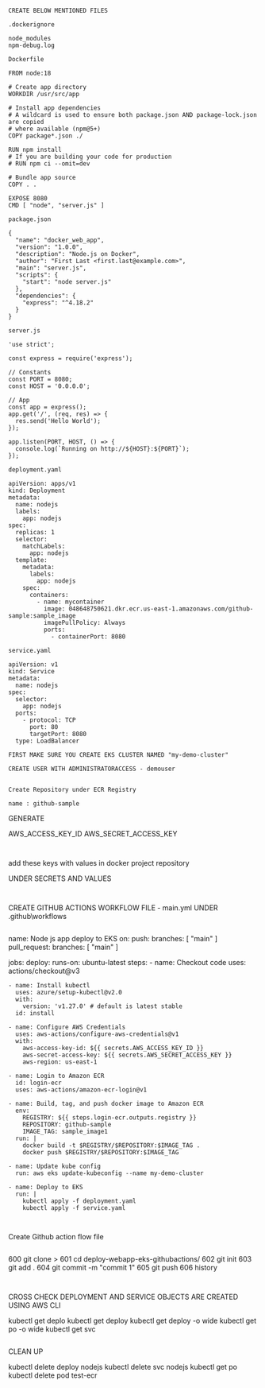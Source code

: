 ```
CREATE BELOW MENTIONED FILES 

```

```
.dockerignore
```
```
node_modules
npm-debug.log
```

```
Dockerfile
```

```
FROM node:18

# Create app directory
WORKDIR /usr/src/app

# Install app dependencies
# A wildcard is used to ensure both package.json AND package-lock.json are copied
# where available (npm@5+)
COPY package*.json ./

RUN npm install
# If you are building your code for production
# RUN npm ci --omit=dev

# Bundle app source
COPY . .

EXPOSE 8080
CMD [ "node", "server.js" ]

```



```
package.json
```

```
{
  "name": "docker_web_app",
  "version": "1.0.0",
  "description": "Node.js on Docker",
  "author": "First Last <first.last@example.com>",
  "main": "server.js",
  "scripts": {
    "start": "node server.js"
  },
  "dependencies": {
    "express": "^4.18.2"
  }
}

```

```
server.js
```

```
'use strict';

const express = require('express');

// Constants
const PORT = 8080;
const HOST = '0.0.0.0';

// App
const app = express();
app.get('/', (req, res) => {
  res.send('Hello World');
});

app.listen(PORT, HOST, () => {
  console.log(`Running on http://${HOST}:${PORT}`);
});

```

```
deployment.yaml
```

```
apiVersion: apps/v1
kind: Deployment
metadata:
  name: nodejs
  labels:
    app: nodejs
spec:
  replicas: 1
  selector:
    matchLabels:
      app: nodejs
  template:
    metadata:
      labels:
        app: nodejs
    spec:
      containers:
        - name: mycontainer
          image: 048648750621.dkr.ecr.us-east-1.amazonaws.com/github-sample:sample_image
          imagePullPolicy: Always
          ports:
            - containerPort: 8080

```

```
service.yaml
```

```
apiVersion: v1
kind: Service
metadata:
  name: nodejs
spec:
  selector:
    app: nodejs
  ports:
    - protocol: TCP
      port: 80
      targetPort: 8080
  type: LoadBalancer

```

```
FIRST MAKE SURE YOU CREATE EKS CLUSTER NAMED "my-demo-cluster"

CREATE USER WITH ADMINISTRATORACCESS - demouser  
```



```

Create Repository under ECR Registry 

name : github-sample

```


GENERATE 

 AWS_ACCESS_KEY_ID 
 AWS_SECRET_ACCESS_KEY 
 ```


```
add these keys with values in docker project repository

UNDER SECRETS AND VALUES 

```


```
CREATE GITHUB ACTIONS WORKFLOW FILE - main.yml UNDER .github\workflows 
```

```
name: Node js app deploy to EKS
on:
  push:
    branches: [ "main" ]
  pull_request:
    branches: [ "main" ]

jobs:
  deploy:
    runs-on: ubuntu-latest
    steps:
    - name: Checkout code
      uses: actions/checkout@v3

    - name: Install kubectl
      uses: azure/setup-kubectl@v2.0
      with:
        version: 'v1.27.0' # default is latest stable
      id: install

    - name: Configure AWS Credentials
      uses: aws-actions/configure-aws-credentials@v1
      with:
        aws-access-key-id: ${{ secrets.AWS_ACCESS_KEY_ID }}
        aws-secret-access-key: ${{ secrets.AWS_SECRET_ACCESS_KEY }}
        aws-region: us-east-1

    - name: Login to Amazon ECR
      id: login-ecr
      uses: aws-actions/amazon-ecr-login@v1

    - name: Build, tag, and push docker image to Amazon ECR
      env:
        REGISTRY: ${{ steps.login-ecr.outputs.registry }}
        REPOSITORY: github-sample
        IMAGE_TAG: sample_image1
      run: |
        docker build -t $REGISTRY/$REPOSITORY:$IMAGE_TAG .
        docker push $REGISTRY/$REPOSITORY:$IMAGE_TAG

    - name: Update kube config
      run: aws eks update-kubeconfig --name my-demo-cluster
    
    - name: Deploy to EKS
      run: |
        kubectl apply -f deployment.yaml
        kubectl apply -f service.yaml


```


```
Create Github action flow file 
```

```
 600  git clone <YOUR REPO>>
  601  cd deploy-webapp-eks-githubactions/
  602  git init
  603  git add .
  604  git commit -m "commit 1"
  605  git push
  606  history

```


```
CROSS CHECK DEPLOYMENT AND SERVICE OBJECTS ARE CREATED USING AWS CLI 

kubectl get deplo
kubectl get deploy
kubectl get deploy -o wide
kubectl get po -o wide
kubectl get svc
```

```
CLEAN UP 

kubectl delete deploy nodejs
kubectl delete svc nodejs
kubectl get po
kubectl delete pod test-ecr

```

